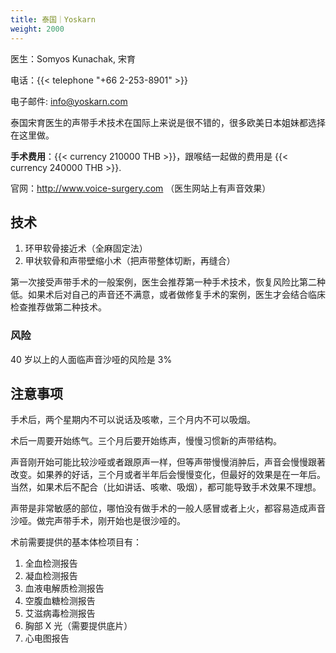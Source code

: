 ```yaml
---
title: 泰国｜Yoskarn
weight: 2000
---
```


医生：Somyos Kunachak, 宋育

电话：{{< telephone "+66 2-253-8901" >}}

电子邮件: <info@yoskarn.com>

泰国宋育医生的声带手术技术在国际上来说是很不错的，很多欧美日本姐妹都选择在这里做。

**手术费用**：{{< currency 210000 THB >}}，跟喉结一起做的费用是 {{< currency 240000 THB >}}.

官网：<http://www.voice-surgery.com> （医生网站上有声音效果）

## 技术

1. 环甲软骨接近术（全麻固定法）
1. 甲状软骨和声带壁缩小术（把声带整体切断，再缝合）

第一次接受声带手术的一般案例，医生会推荐第一种手术技术，恢复风险比第二种低。如果术后对自己的声音还不满意，或者做修复手术的案例，医生才会结合临床检查推荐做第二种技术。

### 风险

40 岁以上的人面临声音沙哑的风险是 3%

## 注意事项

手术后，两个星期内不可以说话及咳嗽，三个月内不可以吸烟。

术后一周要开始练气。三个月后要开始练声，慢慢习惯新的声带结构。

声音刚开始可能比较沙哑或者跟原声一样，但等声带慢慢消肿后，声音会慢慢跟著改变。如果养的好话，三个月或者半年后会慢慢变化，但最好的效果是在一年后。当然，如果术后不配合（比如讲话、咳嗽、吸烟），都可能导致手术效果不理想。

声带是非常敏感的部位，哪怕没有做手术的一般人感冒或者上火，都容易造成声音沙哑。做完声带手术，刚开始也是很沙哑的。

术前需要提供的基本体检项目有：

1. 全血检测报告
1. 凝血检测报告
1. 血液电解质检测报告
1. 空腹血糖检测报告
1. 艾滋病毒检测报告
1. 胸部 X 光（需要提供底片）
1. 心电图报告
